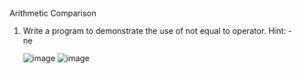 Arithmetic Comparison

1) Write a program to demonstrate the use of not equal to operator.
   Hint: -ne

   ![image](https://github.com/Sharath15eUR/NAREESHUD/assets/93960137/b2a5e1ee-ac0b-492a-8c54-f8ca7924f3c2)
   ![image](https://github.com/Sharath15eUR/NAREESHUD/assets/93960137/96ce651e-0773-401e-9f64-663cb02b4405)

